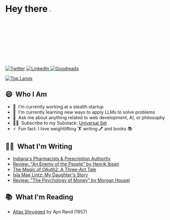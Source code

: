 # Hey there <a href="https://www.linkedin.com/in/quentinlintz/"><img src="https://media.giphy.com/media/hvRJCLFzcasrR4ia7z/giphy.gif" width="4%"></a>

<a href="https://www.twitter.com/quentinlintz">![Twitter](https://img.shields.io/badge/Twitter-%231DA1F2.svg?style=for-the-badge&logo=Twitter&logoColor=white)</a>
<a href="https://www.linkedin.com/in/quentinlintz/">![LinkedIn](https://img.shields.io/badge/linkedin-%230077B5.svg?style=for-the-badge&logo=linkedin&logoColor=white)
</a>
<a href="https://www.goodreads.com/user/show/160841838">![Goodreads](https://img.shields.io/badge/Goodreads-F3F1EA?style=for-the-badge&logo=goodreads&logoColor=372213)</a>

[![Top Langs](https://github-readme-stats.vercel.app/api/top-langs/?username=quentinlintz&layout=compact&hide=html,css,shell&size_weight=0.5&count_weight=0.5&theme=dark)](https://github.com/anuraghazra/github-readme-stats)

## 😄 &nbsp;Who I Am

- 🔭 &nbsp;I’m currently working at a stealth startup
- 🌱 &nbsp;I’m currently learning new ways to apply LLMs to solve problems
- 💬 &nbsp;Ask me about anything related to web development, AI, or philosophy
- 👨‍💻 &nbsp;Subscribe to my Substack: [Universal Set](https://universalset.substack.com/)
- ⚡ &nbsp;Fun fact: I love weightlifting 🏋️ writing 🖊️ and books 📚

## ✍🏻 &nbsp;What I'm Writing

<!-- SUBSTACK:START -->
- [Indiana&#39;s Pharmacists &amp; Prescription Authority](https://universalset.substack.com/p/indianas-pharmacists-and-prescription)
- [Review: &quot;An Enemy of the People&quot; by Henrik Ibsen](https://universalset.substack.com/p/review-an-enemy-of-the-people-by)
- [The Magic of OAuth2: A Three-Act Tale](https://universalset.substack.com/p/the-magic-of-oauth2-a-three-act-tale)
- [Isla Mae Lintz: My Daughter&#39;s Story](https://universalset.substack.com/p/isla-mae-lintz-my-daughters-story)
- [Review: &quot;The Psychology of Money&quot; by Morgan Housel](https://universalset.substack.com/p/review-the-psychology-of-money-by)
<!-- SUBSTACK:END -->

## 📚 &nbsp;What I'm Reading

<!-- GOODREADS:START -->
- [Atlas Shrugged](https://www.goodreads.com/review/show/5230094857?utm_medium=api&utm_source=rss) by Ayn Rand (1957)
<!-- GOODREADS:END -->
